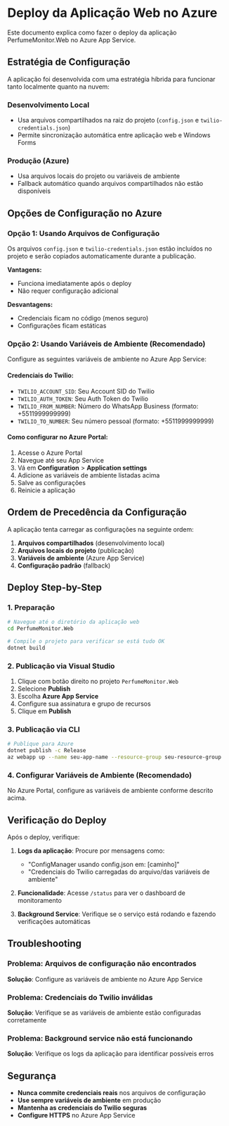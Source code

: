 # Deploy da Aplicação Web no Azure

Este documento explica como fazer o deploy da aplicação PerfumeMonitor.Web no Azure App Service.

## Estratégia de Configuração

A aplicação foi desenvolvida com uma estratégia híbrida para funcionar tanto localmente quanto na nuvem:

### Desenvolvimento Local
- Usa arquivos compartilhados na raiz do projeto (`config.json` e `twilio-credentials.json`)
- Permite sincronização automática entre aplicação web e Windows Forms

### Produção (Azure)
- Usa arquivos locais do projeto ou variáveis de ambiente
- Fallback automático quando arquivos compartilhados não estão disponíveis

## Opções de Configuração no Azure

### Opção 1: Usando Arquivos de Configuração
Os arquivos `config.json` e `twilio-credentials.json` estão incluídos no projeto e serão copiados automaticamente durante a publicação.

**Vantagens:**
- Funciona imediatamente após o deploy
- Não requer configuração adicional

**Desvantagens:**
- Credenciais ficam no código (menos seguro)
- Configurações ficam estáticas

### Opção 2: Usando Variáveis de Ambiente (Recomendado)
Configure as seguintes variáveis de ambiente no Azure App Service:

#### Credenciais do Twilio:
- `TWILIO_ACCOUNT_SID`: Seu Account SID do Twilio
- `TWILIO_AUTH_TOKEN`: Seu Auth Token do Twilio  
- `TWILIO_FROM_NUMBER`: Número do WhatsApp Business (formato: +5511999999999)
- `TWILIO_TO_NUMBER`: Seu número pessoal (formato: +5511999999999)

#### Como configurar no Azure Portal:
1. Acesse o Azure Portal
2. Navegue até seu App Service
3. Vá em **Configuration** > **Application settings**
4. Adicione as variáveis de ambiente listadas acima
5. Salve as configurações
6. Reinicie a aplicação

## Ordem de Precedência da Configuração

A aplicação tenta carregar as configurações na seguinte ordem:

1. **Arquivos compartilhados** (desenvolvimento local)
2. **Arquivos locais do projeto** (publicação)
3. **Variáveis de ambiente** (Azure App Service)
4. **Configuração padrão** (fallback)

## Deploy Step-by-Step

### 1. Preparação
```bash
# Navegue até o diretório da aplicação web
cd PerfumeMonitor.Web

# Compile o projeto para verificar se está tudo OK
dotnet build
```

### 2. Publicação via Visual Studio
1. Clique com botão direito no projeto `PerfumeMonitor.Web`
2. Selecione **Publish**
3. Escolha **Azure App Service**
4. Configure sua assinatura e grupo de recursos
5. Clique em **Publish**

### 3. Publicação via CLI
```bash
# Publique para Azure
dotnet publish -c Release
az webapp up --name seu-app-name --resource-group seu-resource-group
```

### 4. Configurar Variáveis de Ambiente (Recomendado)
No Azure Portal, configure as variáveis de ambiente conforme descrito acima.

## Verificação do Deploy

Após o deploy, verifique:

1. **Logs da aplicação**: Procure por mensagens como:
   - "ConfigManager usando config.json em: [caminho]"
   - "Credenciais do Twilio carregadas do arquivo/das variáveis de ambiente"

2. **Funcionalidade**: Acesse `/status` para ver o dashboard de monitoramento

3. **Background Service**: Verifique se o serviço está rodando e fazendo verificações automáticas

## Troubleshooting

### Problema: Arquivos de configuração não encontrados
**Solução**: Configure as variáveis de ambiente no Azure App Service

### Problema: Credenciais do Twilio inválidas
**Solução**: Verifique se as variáveis de ambiente estão configuradas corretamente

### Problema: Background service não está funcionando
**Solução**: Verifique os logs da aplicação para identificar possíveis erros

## Segurança

- **Nunca commite credenciais reais** nos arquivos de configuração
- **Use sempre variáveis de ambiente** em produção
- **Mantenha as credenciais do Twilio seguras**
- **Configure HTTPS** no Azure App Service 